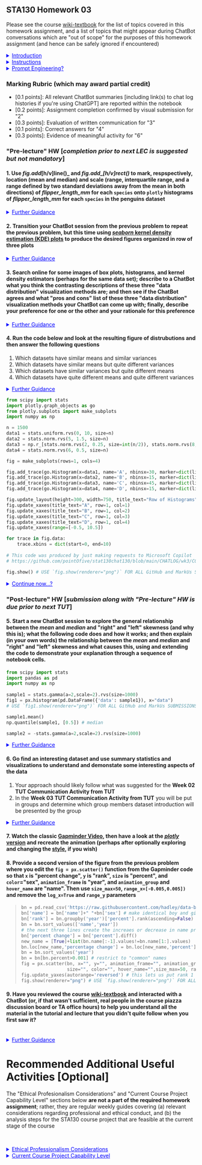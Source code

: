 ## STA130 Homework 03 

Please see the course [wiki-textbook](https://github.com/pointOfive/stat130chat130/wiki) for the list of topics covered in this homework assignment, and a list of topics that might appear during ChatBot conversations which are "out of scope" for the purposes of this homework assignment (and hence can be safely ignored if encountered)

<details class="details-example"><summary style="color:blue"><u>Introduction</u></summary>

### Introduction
    
A reasonable characterization of STA130 Homework is that it simply defines a weekly reading comprehension assignment. 
Indeed, STA130 Homework essentially boils down to completing various understanding confirmation exercises oriented around coding and writing tasks.
However, rather than reading a textbook, STA130 Homework is based on ChatBots so students can interactively follow up to clarify questions or confusion that they may still have regarding learning objective assignments.

> Communication is a fundamental skill underlying statistics and data science, so STA130 Homework based on ChatBots helps practice effective two-way communication as part of a "realistic" dialogue activity supporting underlying conceptual understanding building. 

It will likely become increasingly tempting to rely on ChatBots to "do the work for you". But when you find yourself frustrated with a ChatBots inability to give you the results you're looking for, this is a "hint" that you've become overreliant on the ChatBots. Your objective should not be to have ChatBots "do the work for you", but to use ChatBots to help you build your understanding so you can efficiently leverage ChatBots (and other resources) to help you work more efficiently.<br><br>

</details>

<details class="details-example"><summary style="color:blue"><u>Instructions</u></summary>

### Instructions
    
1. Code and write all your answers (for both the "Pre-lecture" and "Post-lecture" HW) in a python notebook (in code and markdown cells) 
    
> It is *suggested but not mandatory* that you complete the "Pre-lecture" HW prior to the Monday LEC since (a) all HW is due at the same time; but, (b) completing some of the HW early will mean better readiness for LEC and less of a "procrastentation cruch" towards the end of the week...
    
2. Paste summaries of your ChatBot sessions (including link(s) to chat log histories if you're using ChatGPT) within your notebook
    
> Create summaries of your ChatBot sessions by using concluding prompts such as "Please provide a summary of our exchanges here so I can submit them as a record of our interactions as part of a homework assignment" or, "Please provide me with the final working verson of the code that we created together"
    
3. Save your python jupyter notebook in your own account and "repo" on [github.com](github.com) and submit a link to that notebook though Quercus for assignment marking<br><br>

</details>

<details class="details-example"><summary style="color:blue"><u>Prompt Engineering?</u></summary>
    
### Prompt Engineering? 
    
The questions (as copy-pasted prompts) are designed to initialize appropriate ChatBot conversations which can be explored in the manner of an interactive and dynamic textbook; but, it is nonetheless **strongly recommendated** that your rephrase the questions in a way that you find natural to ensure a clear understanding of the question. Given sensible prompts the represent a question well, the two primary challenges observed to arise from ChatBots are 

1. conversations going beyond the intended scope of the material addressed by the question; and, 
2. unrecoverable confusion as a result of sequential layers logial inquiry that cannot be resolved. 

In the case of the former (1), adding constraints specifying the limits of considerations of interest tends to be helpful; whereas, the latter (2) is often the result of initial prompting that leads to poor developments in navigating the material, which are likely just best resolve by a "hard reset" with a new initial approach to prompting.  Indeed, this is exactly the behavior [hardcoded into copilot](https://answers.microsoft.com/en-us/bing/forum/all/is-this-even-normal/0b6dcab3-7d6c-4373-8efe-d74158af3c00)...

</details>


### Marking Rubric (which may award partial credit) 

- [0.1 points]: All relevant ChatBot summaries [including link(s) to chat log histories if you're using ChatGPT] are reported within the notebook
- [0.2 points]: Assignment completion confirmed by visual submission for "2" 
- [0.3 points]: Evaluation of written communication for "3" 
- [0.1 points]: Correct answers for "4"
- [0.3 points]: Evidence of meaningful activity for "6"

<!-- - [0.1 points]: Assignment completion confirmed by ChatBot interaction summaries for "5" -->


### "Pre-lecture" HW [*completion prior to next LEC is suggested but not mandatory*]


#### 1. Use _fig.add_[h/v]line()_ and *fig.add_[h/v]rect()* to mark, respspectively, location (mean and median) and scale (range, interquartile range, and a range defined by two standard deviations away from the mean in both directions) of *flipper_length_mm* for each `species` onto `plotly` histograms of _flipper_length_mm_ for each `species` in the penguins dataset<br>

<details class="details-example"><summary style="color:blue"><u>Further Guidance</u></summary>

> The code referenced above [`fig.add_[h/v]line()`](https://plotly.com/python/horizontal-vertical-shapes/) and [`fig.add_[h/v]rect()`](https://plotly.com/python/line-charts/) refer to `fig.add_hline()` and `fig.add_hline()` and `fig.add_hrect()` and `fig.add_vrect()` which overly lines rectangles onto a figure using a slightly different interface 
> 
> - _There are several considerations in this problem..._
>     - _The histograms can be on the same figure, on separate figures, or separated into different panels in the same figure_
>     - _The elements within a figure should be well annotated, probobably using a so-called legend to help make sure annotations don't overlap each other and are clear and readible_
> - _There are several ways to approach this problem..._
>     - _You will likely be very pleased when you run the code returned to you as the result of pasting this question in as a prompt into a ChatBot session; but, you will also likely need to interact with the ChatBot to ask for adjustments to the code which give a final satisfactory figure (and this is the recommended approach to get the experience this problem intends you to have)_
>     - _**When using a ChatBot, if the code provided by your ChatBot results in an error, show the error to your ChatBot and iterate this process with the adjusted "fixed" code provided by the ChatBot... this process usually converges some something workable that's pretty close to what you were going for**_
>     - <u>**And don't forget, a ChatBot can explain what how code it provides works, if you ask it to...**</u>
>     - _You could alternatively figure out how to code this plot up for yourself by looking at the provided documentation links and perhaps using some additional google searchers or ChatBot queries to help out with specific issues or examples; and, if you end up interested in figuring out a little more how the code works that's great and definitely feel free to go ahead and do so, but at this stage the point of this problem is to understand the general ideas of figures themselves as opposed to being an expert about the code that generated them_
    
</details>


#### 2. Transition your ChatBot session from the previous problem to repeat the previous problem, but this time using [_seaborn_ **kernel density estimation** (KDE) plots](https://seaborn.pydata.org/generated/seaborn.kdeplot.html) to produce the desired figures organized in row of three plots<br>

<details class="details-example"><summary style="color:blue"><u>Further Guidance</u></summary>
    
> The `seaborn` library extends `matplotlib` so [_ax.axhspan(...)_](https://matplotlib.org/stable/gallery/subplots_axes_and_figures/axhspan_demo.html#sphx-glr-gallery-subplots-axes-and-figures-axhspan-demo-py) or [_ax.fill_between(...)_](https://matplotlib.org/stable/gallery/lines_bars_and_markers/span_regions.html) from `matplotlib` could be combined with the `seaborn` KDE plot... this might be something to share with your ChatBot if it [tries to keep using _plotly_ or a KDE function rather than a _plotly_](https://github.com/pointOfive/stat130chat130/blob/main/CHATLOG/wk3/GPT/SLS/00001_gpt3p5_plotlyseaborn_plotting.md) plotting functionality...
> 
> - _When using a ChatBot, if the code provided by your ChatBot results in an error, show the error to your ChatBot and iterate this process with the adjusted "fixed" code provided by the ChatBot... this process usually converges some something workable that's pretty close to what you were going for_
> - _**Also consider the ways that you might be able to split up the instructions for the ChatBot into multiple steps, creating a sequence of additional directions and extensions along the way as you mold the figure more and more into a form increasingly matching your desired output.**_
> - And don't forget, a ChatBot can explain what how code it provides works, if you ask it to...
> 
> The technical details of the following are beyond the scope of STA130, but if you were interested, you could very briefly examine the [_seaborn_ themes](https://seaborn.pydata.org/tutorial/aesthetics.html) based on `sns.set_style()` and `sns.set_theme()` and [_colors_](https://seaborn.pydata.org/tutorial/color_palettes.html) based on the `palette` parameter, e.g.,
> 
> ```python
> sns.set_style("whitegrid") # sns.set_style("dark")
> # `sns.set_palette()` exists but functions often access and set that directly
> sns.boxplot(..., hue='column', palette="colorblind") 
> ```    
> 
> and then attempt to interact with the ChatBot to change the coloring of the figure to something that you like and looks more clear to you... 

</details>


#### 3. Search online for some images of **box plots**, **histograms**, and **kernel density estimators** (perhaps for the same data set); describe to a ChatBot what you think the contrasting descriptions of these three "data distribution" visualization methods are; and then see if the ChatBot agrees and what "pros and cons" list of these three "data distribution" visualization methods your ChatBot can come up with; finally, describe your preference for one or the other and your rationale for this preference<br>

<details class="details-example"><summary style="color:blue"><u>Further Guidance</u></summary>

> This 
> 
> The details of the ["kernel"](https://en.wikipedia.org/wiki/Kernel_density_estimation) and how it works in [kernel density estimation](https://plotly.com/python/violin/#split-violin-plot) are beyond the scope of STA130; but, there is typically a so-called "bandwidth" **argument** (e.g., `bw_adjust` in [_seaborn_](https://stackoverflow.com/questions/37932283/confusion-with-bandwidth-on-seaborns-kdeplot)) that "controls the width of the kernel" which is analgous to the "number of bins parameter" of a histogram (e.g., `nbins` in [_plotly_](https://www.google.com/search?client=safari&rls=en&q=plotly+nbins&ie=UTF-8&oe=UTF-8))  <!-- 4. Report on your preferences between `plotly` and `seaborn` in terms of usability and the general visual aestetics -->
> 
> _Don't forget to ask for summaries of your ChatBot session(s) and paste these into your homework notebook (including link(s) to chat log histories if you're using ChatGPT)_
    
</details>

#### 4. Run the code below and look at the resulting figure of distrubutions and then answer the following questions

1. Which datasets have similar means and similar variances
2. Which datasets have similar means but quite different variances
3. Which datasets have similar variances but quite different means
4. Which datasets have quite different means and quite different variances
    
<details class="details-example"><summary style="color:blue"><u>Further Guidance</u></summary>
    
> Can you answer these questions immediately? If not, first review what the basic ideas of **sample means** and **sample standard deviations** (and **sample variances**) are. Their mathematical definitions are given below, and are useful for understanding the intuition of these concepts in terms of "averages" of things, like "observations" or "squared differences" (and then perhaps square-rooted). But there are other ways to "intuitively visually" understand **sample means** and **sample standard deviations** (and **sample variances**) which a ChatBot would be able to discuss with you.
>
> - sample mean $\displaystyle \bar x = \frac{1}{n}\sum_{i=1}^n x_i$ 
> - sample variance $\displaystyle s^2 = \frac{1}{n-1}\sum_{i=1}^n (x_i-\bar x)^2$
> - sample standard deviation $\displaystyle s = \sqrt{s^2}$
>
> It's potentially maybe possible that you or a ChatBot could answer these questions by looking at the code that produced the data you're considering. But if you're trying to check and understand things that way, you should instead consider just calculate the statistics that answer the questions themselves...
> - `np.mean(df.col)` or `df.col.mean()`
> - `np.std(df.col, dof=1)` / `np.var(df.col, dof=1)` or `df.col.std(dof=1)` / `df.col.var(dof=1)`
>
> _If you are resorting to calculating the statistics that answer the questions, try to understand the answers after you have them... just getting the "right" answers kind of defeats the point of this exercise..._
>
> - The difference between trying to answer this question using the code that produced the data versus calculating the statistics from the data comes down to the difference between **parameters** and **statistics**, but this will be discussed in the lecture... in the meantime, howevever, if you're curious about this... you could consider prompting a ChatBot to explain the difference between **parameters** and **statistics**...
>     - ... this would naturally lead to some discussion of the relationship between **populations** and **samples**, and from there it would only be a little further to start working to understand the relationship between **statistics** and **parameters** and how they connect to *populations* and *samples* (and hence each other)...    
    
</details>  


```python
from scipy import stats
import plotly.graph_objects as go
from plotly.subplots import make_subplots
import numpy as np

n = 1500
data1 = stats.uniform.rvs(0, 10, size=n)
data2 = stats.norm.rvs(5, 1.5, size=n)
data3 = np.r_[stats.norm.rvs(2, 0.25, size=int(n/2)), stats.norm.rvs(8, 0.5, size=int(n/2))]
data4 = stats.norm.rvs(6, 0.5, size=n)

fig = make_subplots(rows=1, cols=4)

fig.add_trace(go.Histogram(x=data1, name='A', nbinsx=30, marker=dict(line=dict(color='black', width=1))), row=1, col=1)
fig.add_trace(go.Histogram(x=data2, name='B', nbinsx=15, marker=dict(line=dict(color='black', width=1))), row=1, col=2)
fig.add_trace(go.Histogram(x=data3, name='C', nbinsx=45, marker=dict(line=dict(color='black', width=1))), row=1, col=3)
fig.add_trace(go.Histogram(x=data4, name='D', nbinsx=15, marker=dict(line=dict(color='black', width=1))), row=1, col=4)

fig.update_layout(height=300, width=750, title_text="Row of Histograms")
fig.update_xaxes(title_text="A", row=1, col=1)
fig.update_xaxes(title_text="B", row=1, col=2)
fig.update_xaxes(title_text="C", row=1, col=3)
fig.update_xaxes(title_text="D", row=1, col=4)
fig.update_xaxes(range=[-0.5, 10.5])

for trace in fig.data:
    trace.xbins = dict(start=0, end=10)
    
# This code was produced by just making requests to Microsoft Copilot
# https://github.com/pointOfive/stat130chat130/blob/main/CHATLOG/wk3/COP/SLS/0001_concise_makeAplotV1.md

fig.show() # USE `fig.show(renderer="png")` FOR ALL GitHub and MarkUs SUBMISSIONS
```

<details class="details-example"><summary style="color:blue"><u>Continue now...?</u></summary>

### Pre-lecture VS Post-lecture HW

Feel free to work on the "Post-lecture" HW below if you're making good progress and want to continue: the next questions will just continue working on data visualization related topics, so, it's just a choice whether or not you want to work a head a little bit... 

- The previous suggestions regarding **parameters** versus **statistics** would be a very good thing to look at carefully in preparation for the upcoming lecture...
    
*The benefits of continue would are that (a) it might be fun to try to tackle the challenge of working through some problems without additional preparation or guidance; and (b) this is a very valable skill to be comfortable with; and (c) it will let you build experience interacting with ChatBots (and beginning to understand their strengths and limitations in this regard)... it's good to have sense of when using a ChatBot is the best way to figure something out, or if another approach (such as course provided resources or a plain old websearch for the right resourse) would be more effective*
    
</details> 



### "Post-lecture" HW [*submission along with "Pre-lecture" HW is due prior to next TUT*]

#### 5. Start a new ChatBot session to explore the general relationship between the *mean* and *median* and "right" and "left" skewness (and why this is); what the following code does and how it works; and then explain (in your own words) the relationship between the *mean* and *median* and "right" and "left" skewness and what causes this, using and extending the code to demonstrate your explanation through a sequence of notebook cells.<br>

```python
from scipy import stats
import pandas as pd
import numpy as np
  
sample1 = stats.gamma(a=2,scale=2).rvs(size=1000)
fig1 = px.histogram(pd.DataFrame({'data': sample1}), x="data")
# USE `fig1.show(renderer="png")` FOR ALL GitHub and MarkUs SUBMISSIONS

sample1.mean()
np.quantile(sample1, [0.5]) # median

sample2 = -stats.gamma(a=2,scale=2).rvs(size=1000)
```

<details class="details-example"><summary style="color:blue"><u>Further Guidance</u></summary>
    
> You could start this session perhaps something like [this](https://github.com/pointOfive/stat130chat130/blob/main/CHATLOG/wk3/GPT/SLS/00003_GPT3p5_meanVmedian.md)?
> 
> _Don't forget to ask for summaries of your ChatBot session(s) and paste these into your homework notebook (including link(s) to chat log histories if you're using ChatGPT)..._

</details> 



#### 6. Go find an interesting dataset and use summary statistics and visualizations to understand and demonstate some interesting aspects of the data<br>

1. Your approach should likely follow what was suggested for the **Week 02 TUT Communication Activity from TUT**
2. In the **Week 03 TUT Communication Activity from TUT** you will be put in groups and determine which group members dataset introduction will be presented by the group

<details class="details-example"><summary style="color:blue"><u>Further Guidance</u></summary>

> A good place to browse datasets is [TidyTuesday](https://github.com/rfordatascience/tidytuesday/blob/master/README.md) as working with ChatBots to find unconventional and entertaining datasets is not particularly productive and only seems to end up with the datasets seen here and other (more interesting?) suggestions like [iris](https://gist.githubusercontent.com/netj/8836201/raw/6f9306ad21398ea43cba4f7d537619d0e07d5ae3/iris.csv), [superheros](https://raw.githubusercontent.com/steview-d/superhero-dashboard/master/static/data/superheroData.csv), [hauntings](https://raw.githubusercontent.com/andreamoleri/Hauntings/main/hauntings.csv), [bigfoot](https://raw.githubusercontent.com/hannahramirez/BigfootVsUfos/main/bigfoot_mod.csv), [ufos](https://raw.githubusercontent.com/hannahramirez/BigfootVsUfos/main/ufo_mod.csv), [sharks](https://raw.githubusercontent.com/IbaiGallego/DataCleaning_SharkAttack/main/data/jaws.csv), [legos](https://raw.githubusercontent.com/seankross/lego/master/data-tidy/legosets.csv), [bees](https://gist.githubusercontent.com/bootshine2/ba15d3cb38e2ed31129aeca403405a12/raw/10949901cd8a6a75aa46c86b804c42ff410f929e/Bee%2520Colony%2520Loss.csv), [housing](https://raw.githubusercontent.com/slavaspirin/Toronto-housing-price-prediction/master/houses_edited.csv), and [gapminder](https://raw.githubusercontent.com/kirenz/datasets/master/gapminder.csv)
> ```python
> # Maybe something like this? Feel free to use this one 
> # if it strikes your fancy after look around a bit
> import pandas as pd
> df = pd.read_csv("https://raw.githubusercontent.com/manuelamc14/fast-food-Nutritional-Database/main/Tables/nutrition.csv")
> df # df.columns
> ```

</details>

#### 7. Watch the classic [Gapminder Video](https://www.youtube.com/watch?v=jbkSRLYSojo), then have a look at the [_plotly_ version](https://plotly.com/python/animations/) and recreate the animation (perhaps after optionally exploring and changing the [style](https://plotly.com/python/templates/), if you wish)

#### 8. Provide a second version of the figure from the previous problem where you edit the `fig = px.scatter()` function from the Gapminder code so that `x` is "percent change", `y` is "rank", `size` is "percent", and `color`="sex", `animation_frame` is "year", and `animation_group` and `hover_name` are "name". Then use `size_max=50`, `range_x=[-0.005,0.005])` and remove the `log_x=True` and `range_y` parameters

> ```python
> bn = pd.read_csv('https://raw.githubusercontent.com/hadley/data-baby-names/master/baby-names.csv')
> bn['name'] = bn['name']+" "+bn['sex'] # make identical boy and girl names distinct
> bn['rank'] = bn.groupby('year')['percent'].rank(ascending=False)
> bn = bn.sort_values(['name','year'])
> # the next three lines create the increaes or decrease in name prevalence from the last year 
> bn['percent change'] = bn['percent'].diff()
> new_name = [True]+list(bn.name[:-1].values!=bn.name[1:].values)
> bn.loc[new_name,'percentage change'] = bn.loc[new_name,'percent'] 
> bn = bn.sort_values('year')
> bn = bn[bn.percent>0.001] # restrict to "common" names
> fig = px.scatter(bn, x="", y="", animation_frame="", animation_group="",
>                  size="", color="", hover_name="",size_max=50, range_x=[-0.005,0.005]) # range_y removed
> fig.update_yaxes(autorange='reversed') # this lets us put rank 1 on the top
> fig.show(renderer="png") # USE `fig.show(renderer="png")` FOR ALL GitHub and MarkUs SUBMISSIONS
> ```


#### 9. Have you reviewed the course [wiki-textbook](https://github.com/pointOfive/stat130chat130/wiki) and interacted with a ChatBot (or, if that wasn't sufficient, real people in the course piazza discussion board or TA office hours) to help you understand all the material in the tutorial and lecture that you didn't quite follow when you first saw it?<br><br>
  
<details class="details-example"><summary style="color:blue"><u>Further Guidance</u></summary>
    
> _Just answering "Yes" or "No" or "Somewhat" or "Mostly" or whatever here is fine as this question isn't a part of the rubric; but, the midterm and final exams may ask questions that are based on the tutorial and lecture materials; and, your own skills will be limited by your familiarity with these materials (which will determine your ability to actually do actual things effectively with these skills... like the course project...)_
    
</details>

# Recommended Additional Useful Activities [Optional]

The "Ethical Profesionalism Considerations" and "Current Course Project Capability Level" sections below **are not a part of the required homework assignment**; rather, they are regular weekly guides covering (a) relevant considerations regarding professional and ethical conduct, and (b) the analysis steps for the STA130 course project that are feasible at the current stage of the course

<br><details class="details-example"><summary style="color:blue"><u>Ethical Professionalism Considerations</u></summary>

### Ethical Professionalism Considerations

|![](https://handsondataviz.org/images/14-detect/gdp-baseline-merged-annotated.png)|
|-|
| |

Mark Twain's statment that, "There are lies, damn lies, and statistics", reflects a general skepticism towards statistical analysis that has been reinforced through through popular books such as [How to Lie with Statistics](https://en.wikipedia.org/wiki/How_to_Lie_with_Statistics). One place "statistics" can be used to decieve is through misuse of charts.  As discussed [here](https://handsondataviz.org/how-to-lie-with-charts.html) and many other places, a primary tactic that can be used to give a misleading impression using a chart is the manipulation of axes or the addition of additional dimensions which distort the meaning of size. **What are the problems with the following graphs?**

|![](https://images.ctfassets.net/jicu8fwm4fvs/260tj0wxTFCAlbf4yTzSoy/2b002a49921831ab0dc05415616a1652/blog-misleading-gun-deaths-graph.jpeg)|![](https://photos1.blogger.com/blogger/5757/110/1600/macgraph.jpg)|
|-|-|
| | |

</details>    

<details class="details-example"><summary style="color:blue"><u>Current Course Project Capability Level</u></summary>
   
### Current Course Project Capability Level
    
**Remember to abide by the [data use agreement](https://static1.squarespace.com/static/60283c2e174c122f8ebe0f39/t/6239c284d610f76fed5a2e69/1647952517436/Data+Use+Agreement+for+the+Canadian+Social+Connection+Survey.pdf) at all times.**

Information about the course project is available on the course github repo [here](https://github.com/pointOfive/stat130chat130/tree/main/CP), including a draft [course project specfication](https://github.com/pointOfive/stat130chat130/blob/main/CP/STA130F23_course_project_specification.ipynb) (subject to change). 
- The Week 01 HW introduced [STA130F24_CourseProject.ipynb](https://github.com/pointOfive/stat130chat130/blob/main/CP/STA130F24_CourseProject.ipynb), and the [available variables](https://drive.google.com/file/d/1ISVymGn-WR1lcRs4psIym2N3or5onNBi/view). 
- Please do not download the [data](https://drive.google.com/file/d/1mbUQlMTrNYA7Ly5eImVRBn16Ehy9Lggo/view) accessible at the bottom of the [CSCS](https://casch.org/cscs) webpage (or the course github repo) multiple times.
    
At this point in the course you should be able to create a `for` loop to iterate through and provide **visualizations** of some of the interesting columns in the course project data

1. Create a `for` loop with a **conditional logic structure** that appropriately controls the kind of visualization that gets made for a given column of data based on its data type

*Being able run your code with different subsets (of different types) of columns demonstrates the desirability of the programming design principle of "polymorphism" (which means "many uses") which states that code is best when it's "resuable" for different purposes... such as automatically providing the appropriate visualizations as interest in different variables dynamically changes...* 
    
</details>            
